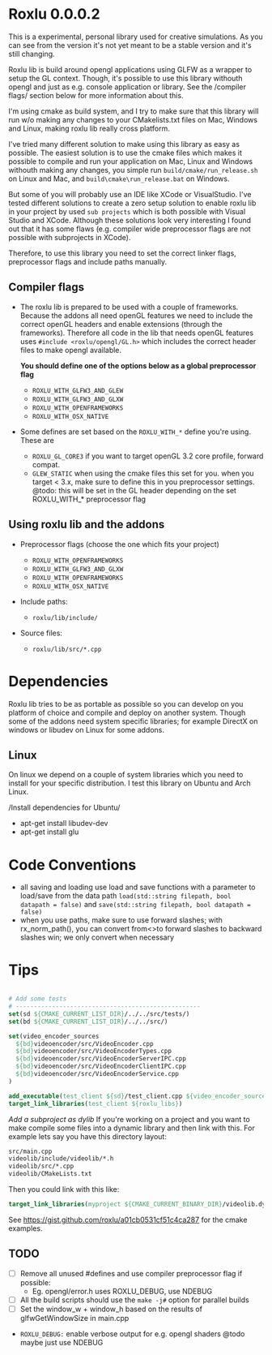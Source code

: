 # Roxlu 0.0.0.2
This is a experimental, personal library used for creative simulations. As 
you can see from the version it's not yet meant to be a stable version and it's
still changing.

Roxlu lib is build around opengl applications using GLFW as a wrapper to setup 
the GL context. Though, it's possible to use this library withouth opengl and
just as e.g. console application or library.  See the /compiler flags/ section
below for more information about this.

I'm using cmake as build system, and I try to make sure that this library
will run w/o making any changes to your CMakelists.txt files on Mac, Windows
and Linux, making roxlu lib really cross platform.

I've tried many different solution to make using this library as easy as possible. 
The easiest solution is to use the cmake files which makes it possible to compile
and run your application on Mac, Linux and Windows withouth making any changes, 
you simple run `build/cmake/run_release.sh` on Linux and Mac, and `build\cmake\run_release.bat`
on Windows.

But some of you will probably use an IDE like XCode or VisualStudio. I've tested
different solutions to create a zero setup solution to enable roxlu lib in your 
project by used `sub projects` which is both possible with Visual Studio and XCode.
Although these solutions look very interesting I found out that it has some 
flaws (e.g. compiler wide preprocessor flags are not possible with subprojects in 
XCode).

Therefore, to use this library you need to set the correct linker flags, preprocessor
flags and include paths manually.


Compiler flags
--------------

- The roxlu lib is prepared to be used with a couple of frameworks. Because the 
  addons all need openGL features we need to include the correct openGL headers and
  enable extensions (through the frameworks). Therefore all code in the lib that needs
  openGL features uses `#include <roxlu/opengl/GL.h>` which includes the correct header
  files to make opengl available. 

  **You should define one of the options below as a   global preprocessor flag**

  - `ROXLU_WITH_GLFW3_AND_GLEW`
  - `ROXLU_WITH_GLFW3_AND_GLXW`
  - `ROXLU_WITH_OPENFRAMEWORKS`
  - `ROXLU_WITH_OSX_NATIVE`

- Some defines are set based on the `ROXLU_WITH_*` define you're using. These are

  - `ROXLU_GL_CORE3`   if you want to target openGL 3.2 core profile, forward compat.
  - `GLEW_STATIC`      when using the cmake files this set for you. when you target < 3.x, make sure to 
                       define this in you preprocessor settings. @todo: this will be set in the GL header
                       depending on the set ROXLU_WITH_* preprocessor flag


Using roxlu lib and the addons
------------------------------
- Preprocessor flags (choose the one which fits your project)
  - `ROXLU_WITH_OPENFRAMEWORKS`
  - `ROXLU_WITH_GLFW3_AND_GLXW`
  - `ROXLU_WITH_OPENFRAMEWORKS`
  - `ROXLU_WITH_OSX_NATIVE`

- Include paths:
  - `roxlu/lib/include/`

- Source files:
  - `roxlu/lib/src/*.cpp`

Dependencies
============
Roxlu lib tries to be as portable as possible so you can develop on you platform of 
choice and compile and deploy on another system. Though some of the addons need system
specific libraries; for example DirectX on windows or libudev on Linux for some addons.

Linux
-----
On linux we depend on a couple of system libraries which you need to install for your 
specific distribution. I test this library on Ubuntu and Arch Linux.

/Install dependencies for Ubuntu/

   - apt-get install libudev-dev
   - apt-get install glu
        

Code Conventions
================
- all saving and loading use load and save functions with a parameter to  
  load/save from the data path `load(std::string filepath, bool datapath = false)` and `save(std::string filepath, bool datapath = false)`
- when you use paths, make sure to use forward slashes; with rx_norm_path(), you can convert from<>to forward
  slashes to backward slashes win; we only convert when necessary 




# Tips 
````cmake

# Add some tests
# ---------------------------------------------------
set(sd ${CMAKE_CURRENT_LIST_DIR}/../../src/tests/)
set(bd ${CMAKE_CURRENT_LIST_DIR}/../../src/)

set(video_encoder_sources 
  ${bd}videoencoder/src/VideoEncoder.cpp
  ${bd}videoencoder/src/VideoEncoderTypes.cpp
  ${bd}videoencoder/src/VideoEncoderServerIPC.cpp
  ${bd}videoencoder/src/VideoEncoderClientIPC.cpp
  ${bd}videoencoder/src/VideoEncoderService.cpp
)

add_executable(test_client ${sd}/test_client.cpp ${video_encoder_sources} ${roxlu_lib_source_files})
target_link_libraries(test_client ${roxlu_libs})
````

_Add a subproject as dylib_
If you're working on a project and you want to make compile some files into a 
dynamic library and then link with this. For example lets say you have this directory
layout:

````sh
src/main.cpp
videolib/include/videolib/*.h
videolib/src/*.cpp
videolib/CMakeLists.txt
````

Then you could link with this like:
````cmake
target_link_libraries(myproject ${CMAKE_CURRENT_BINARY_DIR}/videolib.dylib)
````

See https://gist.github.com/roxlu/a01cb0531cf51c4ca287 for the cmake 
examples.

TODO
----
- [ ] Remove all unused #defines and use compiler preprocessor flag if possible:
  -  Eg. opengl/error.h uses ROXLU_DEBUG, use NDEBUG
- [ ] All the build scripts should use the `make -j#` option for parallel builds
- [ ] Set the window_w + window_h based on the results of glfwGetWindowSize in main.cpp
- `ROXLU_DEBUG:` enable verbose output for e.g. opengl shaders @todo maybe just use NDEBUG